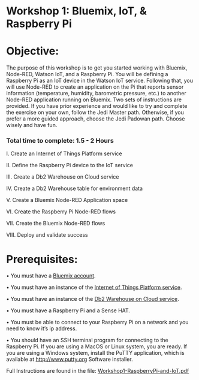 Workshop 1: Bluemix, IoT, & Raspberry Pi
================================

Objective:
===========

The purpose of this workshop is to get you started working with Bluemix,
Node-RED, Watson IoT, and a Raspberry Pi. You will be defining a
Raspberry Pi as an IoT device in the Watson IoT service. Following that,
you will use Node-RED to create an application on the Pi that reports
sensor information (temperature, humidity, barometric pressure, etc.) to
another Node-RED application running on Bluemix. Two sets of
instructions are provided. If you have prior experience and would like
to try and complete the exercise on your own, follow the Jedi Master
path. Otherwise, if you prefer a more guided approach, choose the Jedi
Padowan path. Choose wisely and have fun.

### Total time to complete: 1.5 - 2 Hours

I. Create an Internet of Things Platform service

II. Define the Raspberry Pi device to the IoT service

III. Create a Db2 Warehouse on Cloud service

IV. Create a Db2 Warehouse table for environment data

V. Create a Bluemix Node-RED Application space

VI. Create the Raspberry Pi Node-RED flows

VII. Create the Bluemix Node-RED flows

VIII. Deploy and validate success

Prerequisites:
==============

• You must have a [Bluemix account](https://www.bluemix.net).

• You must have an instance of the [Internet of Things Platform service](https://console.bluemix.net/catalog/services/internet-of-things-platform).

• You must have an instance of the [Db2 Warehouse on Cloud service](https://console.bluemix.net/catalog/services/dashdb).

• You must have a Raspberry Pi and a Sense HAT.

• You must be able to connect to your Raspberry Pi on a network and you need to know it’s ip address.

• You should have an SSH terminal program for connecting to the Raspberry Pi. If you are using a MacOS or Linux system, you are ready. If you are using a Windows system, install the PuTTY application, which is available at http://www.putty.org Software installer.

Full Instructions are found in the file:
[Workshop1-RaspberryPi-and-IoT.pdf](Workshop1-RaspberryPi-and-IoT.pdf)
